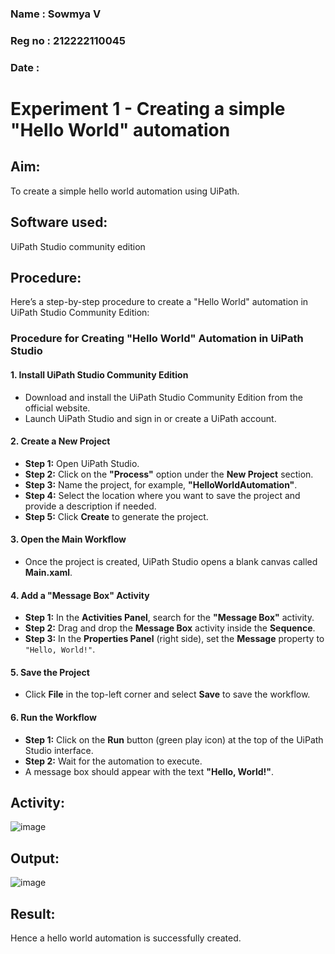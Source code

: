 ### Name : Sowmya V
### Reg no : 212222110045
### Date : 
# Experiment 1 - Creating a simple "Hello World" automation

## Aim:
To create a simple hello world automation using UiPath.

## Software used:
UiPath Studio community edition

## Procedure:

Here’s a step-by-step procedure to create a "Hello World" automation in UiPath Studio Community Edition:

### **Procedure for Creating "Hello World" Automation in UiPath Studio**


#### **1. Install UiPath Studio Community Edition**
   - Download and install the UiPath Studio Community Edition from the official website.
   - Launch UiPath Studio and sign in or create a UiPath account.

#### **2. Create a New Project**
   - **Step 1:** Open UiPath Studio.
   - **Step 2:** Click on the **"Process"** option under the **New Project** section.
   - **Step 3:** Name the project, for example, **"HelloWorldAutomation"**.
   - **Step 4:** Select the location where you want to save the project and provide a description if needed.
   - **Step 5:** Click **Create** to generate the project.

#### **3. Open the Main Workflow**
   - Once the project is created, UiPath Studio opens a blank canvas called **Main.xaml**.

#### **4. Add a "Message Box" Activity**
   - **Step 1:** In the **Activities Panel**, search for the **"Message Box"** activity.
   - **Step 2:** Drag and drop the **Message Box** activity inside the **Sequence**.
   - **Step 3:** In the **Properties Panel** (right side), set the **Message** property to `"Hello, World!"`.

#### **5. Save the Project**
   - Click **File** in the top-left corner and select **Save** to save the workflow.

#### **6. Run the Workflow**
   - **Step 1:** Click on the **Run** button (green play icon) at the top of the UiPath Studio interface.
   - **Step 2:** Wait for the automation to execute.
   - A message box should appear with the text **"Hello, World!"**.

## Activity:

![image](https://github.com/user-attachments/assets/77c0626b-c2d0-474f-81f1-3f7fb52e392c)


## Output:

![image](https://github.com/user-attachments/assets/f04009eb-b488-45f1-8141-2dcd8c7c3f3c)

## Result:
Hence a hello world automation is successfully created.


